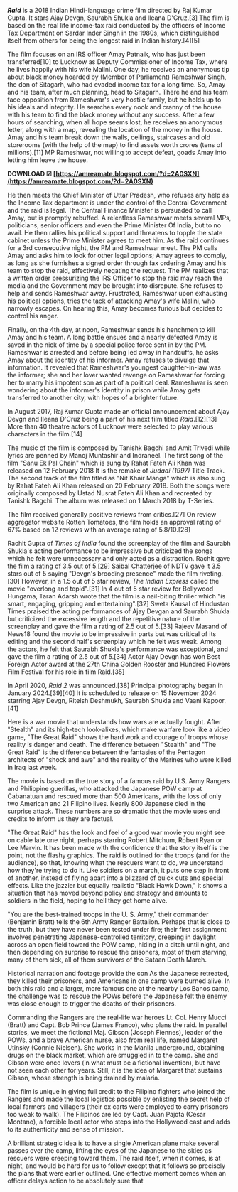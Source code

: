
 
***Raid*** is a 2018 Indian Hindi-language crime film directed by Raj Kumar Gupta. It stars Ajay Devgn, Saurabh Shukla and Ileana D'Cruz.[3] The film is based on the real life income-tax raid conducted by the officers of Income Tax Department on Sardar Inder Singh in the 1980s, which distinguished itself from others for being the longest raid in Indian history.[4][5]
 
The film focuses on an IRS officer Amay Patnaik, who has just been transferred[10] to Lucknow as Deputy Commissioner of Income Tax, where he lives happily with his wife Malini. One day, he receives an anonymous tip about black money hoarded by (Member of Parliament) Rameshwar Singh, the don of Sitagarh, who had evaded income tax for a long time. So, Amay and his team, after much planning, head to Sitagarh. There he and his team face opposition from Rameshwar's very hostile family, but he holds up to his ideals and integrity. He searches every nook and cranny of the house with his team to find the black money without any success. After a few hours of searching, when all hope seems lost, he receives an anonymous letter, along with a map, revealing the location of the money in the house. Amay and his team break down the walls, ceilings, staircases and old storerooms (with the help of the map) to find assets worth crores (tens of millions).[11] MP Rameshwar, not willing to accept defeat, goads Amay into letting him leave the house.
 
**DOWNLOAD ☑ [https://amreamate.blogspot.com/?d=2A0SXN](https://amreamate.blogspot.com/?d=2A0SXN)**


 
He then meets the Chief Minister of Uttar Pradesh, who refuses any help as the Income Tax department is under the control of the Central Government and the raid is legal. The Central Finance Minister is persuaded to call Amay, but is promptly rebuffed. A relentless Rameshwar meets several MPs, politicians, senior officers and even the Prime Minister Of India, but to no avail. He then rallies his political support and threatens to topple the state cabinet unless the Prime Minister agrees to meet him. As the raid continues for a 3rd consecutive night, the PM and Rameshwar meet. The PM calls Amay and asks him to look for other legal options; Amay agrees to comply, as long as she furnishes a signed order through fax ordering Amay and his team to stop the raid, effectively negating the request. The PM realizes that a written order pressurizing the IRS Officer to stop the raid may reach the media and the Government may be brought into disrepute. She refuses to help and sends Rameshwar away. Frustrated, Rameshwar upon exhausting his political options, tries the tack of attacking Amay's wife Malini, who narrowly escapes. On hearing this, Amay becomes furious but decides to control his anger.
 
Finally, on the 4th day, at noon, Rameshwar sends his henchmen to kill Amay and his team. A long battle ensues and a nearly defeated Amay is saved in the nick of time by a special police force sent in by the PM. Rameshwar is arrested and before being led away in handcuffs, he asks Amay about the identity of his informer. Amay refuses to divulge that information. It revealed that Rameshwar's youngest daughter-in-law was the informer; she and her lover wanted revenge on Rameshwar for forcing her to marry his impotent son as part of a political deal. Rameshwar is seen wondering about the informer's identity in prison while Amay gets transferred to another city, with hopes of a brighter future.
 
In August 2017, Raj Kumar Gupta made an official announcement about Ajay Devgn and Ileana D'Cruz being a part of his next film titled *Raid*.[12][13] More than 40 theatre actors of Lucknow were selected to play various characters in the film.[14]
 
The music of the film is composed by Tanishk Bagchi and Amit Trivedi while lyrics are penned by Manoj Muntashir and Indraneel. The first song of the film "Sanu Ek Pal Chain" which is sung by Rahat Fateh Ali Khan was released on 12 February 2018 It is the remake of *Judaai (1997)* Title Track. The second track of the film titled as "Nit Khair Manga" which is also sung by Rahat Fateh Ali Khan released on 20 February 2018. Both the songs were originally composed by Ustad Nusrat Fateh Ali Khan and recreated by Tanishk Bagchi. The album was released on 1 March 2018 by T-Series.
 
The film received generally positive reviews from critics.[27] On review aggregator website Rotten Tomatoes, the film holds an approval rating of 67% based on 12 reviews with an average rating of 5.8/10.[28]
 
Rachit Gupta of *Times of India* found the screenplay of the film and Saurabh Shukla's acting performance to be impressive but criticized the songs which he felt were unnecessary and only acted as a distraction. Rachit gave the film a rating of 3.5 out of 5.[29] Saibal Chatterjee of NDTV gave it 3.5 stars out of 5 saying "Devgn's brooding presence" made the film riveting.[30] However, in a 1.5 out of 5 star review, *The Indian Express* called the movie "overlong and tepid".[31] In 4 out of 5 star review for Bollywood Hungama, Taran Adarsh wrote that the film is a nail-biting thriller which "is smart, engaging, gripping and entertaining".[32] Sweta Kausal of Hindustan Times praised the acting performances of Ajay Devgan and Saurabh Shukla but criticized the excessive length and the repetitive nature of the screenplay and gave the film a rating of 2.5 out of 5.[33] Rajeev Masand of News18 found the movie to be impressive in parts but was critical of its editing and the second half's screenplay which he felt was weak. Among the actors, he felt that Saurabh Shukla's performance was exceptional, and gave the film a rating of 2.5 out of 5.[34] Actor Ajay Devgn has won Best Foreign Actor award at the 27th China Golden Rooster and Hundred Flowers Film Festival for his role in film Raid.[35]

In April 2020, *Raid 2* was announced.[38] Principal photography began in January 2024.[39][40] It is scheduled to release on 15 November 2024 starring Ajay Devgn, Riteish Deshmukh, Saurabh Shukla and Vaani Kapoor.[41]
 
Here is a war movie that understands how wars are actually fought. After "Stealth" and its high-tech look-alikes, which make warfare look like a video game, "The Great Raid" shows the hard work and courage of troops whose reality is danger and death. The difference between "Stealth" and "The Great Raid" is the difference between the fantasies of the Pentagon architects of "shock and awe" and the reality of the Marines who were killed in Iraq last week.
 
The movie is based on the true story of a famous raid by U.S. Army Rangers and Philippine guerillas, who attacked the Japanese POW camp at Cabanatuan and rescued more than 500 Americans, with the loss of only two American and 21 Filipino lives. Nearly 800 Japanese died in the surprise attack. These numbers are so dramatic that the movie uses end credits to inform us they are factual.
 
"The Great Raid" has the look and feel of a good war movie you might see on cable late one night, perhaps starring Robert Mitchum, Robert Ryan or Lee Marvin. It has been made with the confidence that the story itself is the point, not the flashy graphics. The raid is outlined for the troops (and for the audience), so that, knowing what the rescuers want to do, we understand how they're trying to do it. Like soldiers on a march, it puts one step in front of another, instead of flying apart into a blizzard of quick cuts and special effects. Like the jazzier but equally realistic "Black Hawk Down," it shows a situation that has moved beyond policy and strategy and amounts to soldiers in the field, hoping to hell they get home alive.
 
"You are the best-trained troops in the U. S. Army," their commander (Benjamin Bratt) tells the 6th Army Ranger Battalion. Perhaps that is close to the truth, but they have never been tested under fire; their first assignment involves penetrating Japanese-controlled territory, creeping in daylight across an open field toward the POW camp, hiding in a ditch until night, and then depending on surprise to rescue the prisoners, most of them starving, many of them sick, all of them survivors of the Bataan Death March.
 
Historical narration and footage provide the con As the Japanese retreated, they killed their prisoners, and Americans in one camp were burned alive. In both this raid and a larger, more famous one at the nearby Los Banos camp, the challenge was to rescue the POWs before the Japanese felt the enemy was close enough to trigger the deaths of their prisoners.
 
Commanding the Rangers are the real-life war heroes Lt. Col. Henry Mucci (Bratt) and Capt. Bob Prince (James Franco), who plans the raid. In parallel stories, we meet the fictional Maj. Gibson (Joseph Fiennes), leader of the POWs, and a brave American nurse, also from real life, named Margaret Utinsky (Connie Nielsen). She works in the Manila underground, obtaining drugs on the black market, which are smuggled in to the camp. She and Gibson were once lovers (in what must be a fictional invention), but have not seen each other for years. Still, it is the idea of Margaret that sustains Gibson, whose strength is being drained by malaria.
 
The film is unique in giving full credit to the Filipino fighters who joined the Rangers and made the local logistics possible by enlisting the secret help of local farmers and villagers (their ox carts were employed to carry prisoners too weak to walk). The Filipinos are led by Capt. Juan Pajota (Cesar Montano), a forcible local actor who steps into the Hollywood cast and adds to its authenticity and sense of mission.
 
A brilliant strategic idea is to have a single American plane make several passes over the camp, lifting the eyes of the Japanese to the skies as rescuers were creeping toward them. The raid itself, when it comes, is at night, and would be hard for us to follow except that it follows so precisely the plans that were earlier outlined. One effective moment comes when an officer delays action to be absolutely sure that 